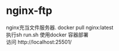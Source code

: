 # nginx-ftp  
nginx充当文件服务器. 
docker pull nginx:latest  
执行sh run.sh 使用docker 容器部署   
访问 http://localhost:25501/
